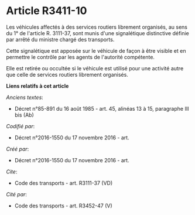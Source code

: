 # Article R3411-10

Les véhicules affectés à des services routiers librement organisés, au sens du 1° de l'article R. 3111-37, sont munis d'une
signalétique distinctive définie par arrêté du ministre chargé des transports. 

Cette signalétique est apposée sur le véhicule de façon à être visible et en permettre le contrôle par les agents de
l'autorité compétente. 

Elle est retirée ou occultée si le véhicule est utilisé pour une activité autre que celle de services routiers librement
organisés.

**Liens relatifs à cet article**

_Anciens textes_:

  - Décret n°85-891 du 16 août 1985 - art. 45, alinéas 13 à 15, paragraphe III bis  (Ab)

_Codifié par_:

  - Décret n°2016-1550 du 17 novembre 2016 - art.

_Créé par_:

  - Décret n°2016-1550 du 17 novembre 2016 - art.

_Cite_:

  - Code des transports - art. R3111-37 (VD)

_Cité par_:

  - Code des transports - art. R3452-47 (V)
